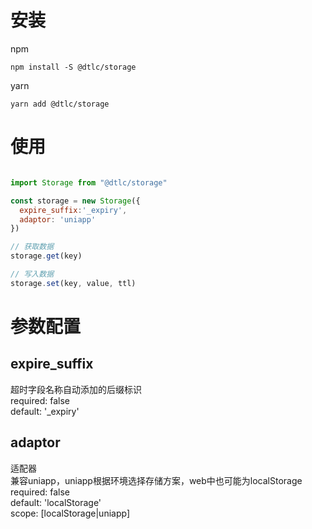 # 安装

npm
```shell
npm install -S @dtlc/storage
```

yarn
```shell
yarn add @dtlc/storage
```

# 使用
```javascript

import Storage from "@dtlc/storage"

const storage = new Storage({
  expire_suffix:'_expiry',
  adaptor: 'uniapp'
})

// 获取数据
storage.get(key)

// 写入数据
storage.set(key, value, ttl)

```

# 参数配置
## expire_suffix
超时字段名称自动添加的后缀标识   
required: false   
default: '_expiry'   

## adaptor
适配器   
兼容uniapp，uniapp根据环境选择存储方案，web中也可能为localStorage   
required: false   
default: 'localStorage'   
scope: [localStorage|uniapp]   


